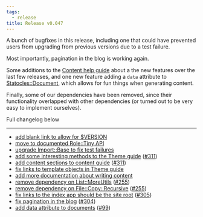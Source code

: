 ```yaml
---
tags:
  - release
title: Release v0.047
---
```


A bunch of bugfixes in this release, including one that could have prevented
users from upgrading from previous versions due to a test failure.

Most importantly, pagination in the blog is working again.

Some additions to the [Content help guide](/pod/Statocles/Help/Content.html)
about a the new features over the last few releases, and one new feature adding
a `data` attribute to [Statocles::Document](/pod/Statocles/Document.html),
which allows for fun things when generating content.

Finally, some of our dependencies have been removed, since their functionality
overlapped with other dependencies (or turned out to be very easy to implement
ourselves).

Full changelog below

---

* [add blank link to allow for $VERSION](https://github.com/preaction/Statocles/commit/b44291d8f7f183ea260918a48a6967d99362d2d3)
* [move to documented Role::Tiny API](https://github.com/preaction/Statocles/commit/b51da241f5b269e6b9b26cf2ff4ee65c65e28cbe)
* [upgrade Import::Base to fix test failures](https://github.com/preaction/Statocles/commit/e7754597acc7a960dcd7e9665115c2df2523aaed)
* [add some interesting methods to the Theme guide](https://github.com/preaction/Statocles/commit/5f5e6a491386c6b6e9fa37ec219c0b78ca54d024) ([#311](https://github.com/preaction/Statocles/issues/311))
* [add content sections to content guide](https://github.com/preaction/Statocles/commit/912f713754187873ac96a0918c0f2e80f098acf2) ([#311](https://github.com/preaction/Statocles/issues/311))
* [fix links to template objects in Theme guide](https://github.com/preaction/Statocles/commit/2cdb8b28ccdb2dded79d7d4299d26ad326d51cd7)
* [add more documentation about writing content](https://github.com/preaction/Statocles/commit/1ce3f3f549d3e276ad02a04cbd69d7d1fcacb064)
* [remove dependency on List::MoreUtils](https://github.com/preaction/Statocles/commit/bcd239d1267807cacb1a2b6a18329fdc2533bf25) ([#255](https://github.com/preaction/Statocles/issues/255))
* [remove dependency on File::Copy::Recursive](https://github.com/preaction/Statocles/commit/4de80a234713752e5e4cea7d6372a8c4ad803b8e) ([#255](https://github.com/preaction/Statocles/issues/255))
* [fix links to the index app should be the site root](https://github.com/preaction/Statocles/commit/ff5346b5a58524544f3f6315b277a7a1f820b6eb) ([#305](https://github.com/preaction/Statocles/issues/305))
* [fix pagination in the blog](https://github.com/preaction/Statocles/commit/03ce696cf0fbc322ee2740d97ef6bacd668818ab) ([#304](https://github.com/preaction/Statocles/issues/304))
* [add data attribute to documents](https://github.com/preaction/Statocles/commit/ed66e3bac94a47ef2f1941d56aad9e4b99140be9) ([#99](https://github.com/preaction/Statocles/issues/99))
